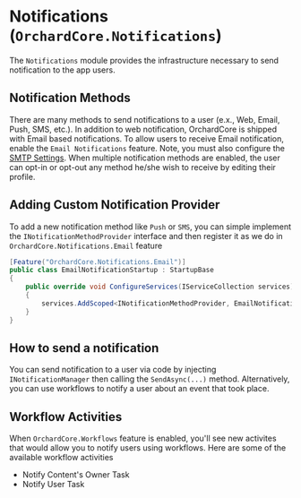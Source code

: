 # Notifications (`OrchardCore.Notifications`)

The `Notifications` module provides the infrastructure necessary to send notification to the app users.

## Notification Methods

There are many methods to send notifications to a user (e.x., Web, Email, Push, SMS, etc.). In addition to web notification, OrchardCore is shipped with Email based notifications. To allow users to receive Email notification, enable the `Email Notifications` feature. Note, you must also configure the [SMTP Settings](../Email/README.md). When multiple notification methods are enabled, the user can opt-in or opt-out any method he/she wish to receive by editing their profile.


## Adding Custom Notification Provider
To add a new notification method like `Push` or `SMS`, you can simple implement the `INotificationMethodProvider` interface and then register it as we do in `OrchardCore.Notifications.Email` feature

```C#
[Feature("OrchardCore.Notifications.Email")]
public class EmailNotificationStartup : StartupBase
{
    public override void ConfigureServices(IServiceCollection services)
    {
        services.AddScoped<INotificationMethodProvider, EmailNotificationProvider>();
    }
}

```

## How to send a notification

You can send notification to a user via code by injecting `INotificationManager` then calling the `SendAsync(...)` method. Alternatively, you can use workflows to notify a user about an event that took place.

## Workflow Activities
When `OrchardCore.Workflows` feature is enabled, you'll see new activites that would allow you to notify users using workflows. Here are some of the available workflow activities
 - Notify Content's Owner Task
 - Notify User Task
